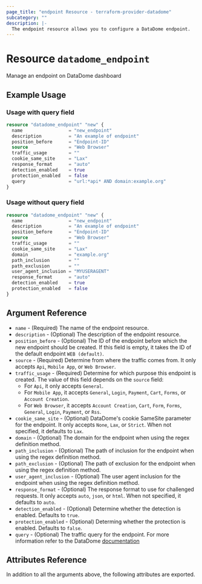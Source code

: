 ```yaml
---
page_title: "endpoint Resource - terraform-provider-datadome"
subcategory: ""
description: |-
  The endpoint resource allows you to configure a DataDome endpoint.
---
```


# Resource `datadome_endpoint`

Manage an endpoint on DataDome dashboard

## Example Usage

### Usage with query field

```terraform
resource "datadome_endpoint" "new" {
  name                 = "new_endpoint"
  description          = "An example of endpoint"
  position_before      = "Endpoint-ID"
  source               = "Web Browser"
  traffic_usage        = ""
  cookie_same_site     = "Lax"
  response_format      = "auto"
  detection_enabled    = true
  protection_enabled   = false
  query                = "url:*api* AND domain:example.org"
}
```

### Usage without query field

```terraform
resource "datadome_endpoint" "new" {
  name                 = "new_endpoint"
  description          = "An example of endpoint"
  position_before      = "Endpoint-ID"
  source               = "Web Browser"
  traffic_usage        = ""
  cookie_same_site     = "Lax"
  domain               = "example.org"
  path_inclusion       = ""
  path_exclusion       = ""
  user_agent_inclusion = "MYUSERAGENT"
  response_format      = "auto"
  detection_enabled    = true
  protection_enabled   = false
}
```

## Argument Reference

- `name` - (Required) The name of the endpoint resource.
- `description` - (Optional) The description of the endpoint resource.
- `position_before` - (Optional) The ID of the endpoint before which the new endpoint should be created. If this field is empty, it takes the ID of the default endpoint `WEB (default)`.
- `source` - (Required) Determine from where the traffic comes from. It only accepts `Api`, `Mobile App`, or `Web Browser`.
- `traffic_usage` - (Required) Determine for which purpose this endpoint is created. The value of this field depends on the `source` field:
  - For `Api`, it only accepts `General`.
  - For `Mobile App`, it accepts `General`, `Login`, `Payment`, `Cart`, `Forms`, or `Account Creation`.
  - For `Web Browser`, it accepts `Account Creation`, `Cart`, `Form`, `Forms`, `General`, `Login`, `Payment`, or `Rss`.
- `cookie_same_site` - (Optional) DataDome's cookie SameSite parameter for the endpoint. It only accepts `None`, `Lax`, or `Strict`. When not specified, it defaults to `Lax`.
- `domain` - (Optional) The domain for the endpoint when using the regex definition method.
- `path_inclusion` - (Optional) The path of inclusion for the endpoint when using the regex definition method.
- `path_exclusion` - (Optional) The path of exclusion for the endpoint when using the regex definition method.
- `user_agent_inclusion` - (Optional) The user agent inclusion for the endpoint when using the regex definition method.
- `response_format` - (Optional) The response format to use for challenged requests. It only accepts `auto`, `json`, or `html`. When not specified, it defaults to `auto`.
- `detection_enabled` - (Optional) Determine whether the detection is enabled. Defaults to `true`.
- `protection_enabled` - (Optional) Determing whether the protection is enabled. Defaults to `false`.
- `query` - (Optional) The traffic query for the endpoint. For more information refer to the DataDome [documentation](https://docs.datadome.co/docs/syntax-guidelines)

## Attributes Reference

In addition to all the arguments above, the following attributes are exported.
